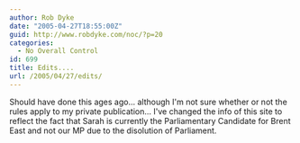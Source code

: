 ```yaml
---
author: Rob Dyke
date: "2005-04-27T18:55:00Z"
guid: http://www.robdyke.com/noc/?p=20
categories:
  - No Overall Control
id: 699
title: Edits....
url: /2005/04/27/edits/
---
```

Should have done this ages ago... although I'm not sure whether or not the rules apply to my private publication... I've changed the info of this site to reflect the fact that Sarah is currently the Parliamentary Candidate for Brent East and not our MP due to the disolution of Parliament.